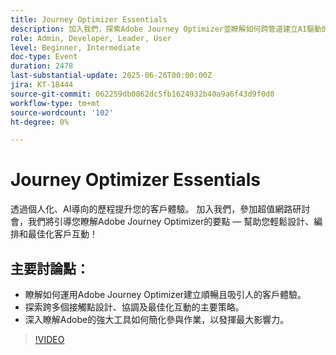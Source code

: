 ```yaml
---
title: Journey Optimizer Essentials
description: 加入我們，探索Adobe Journey Optimizer並瞭解如何跨管道建立AI驅動的個人化客戶歷程，以獲得更聰明、簡化的參與。
role: Admin, Developer, Leader, User
level: Beginner, Intermediate
doc-type: Event
duration: 2478
last-substantial-update: 2025-06-26T00:00:00Z
jira: KT-18444
source-git-commit: 062259db0862dc5fb1624932b40a9a6f43d9f0d0
workflow-type: tm+mt
source-wordcount: '102'
ht-degree: 0%

---
```



# Journey Optimizer Essentials

透過個人化、AI導向的歷程提升您的客戶體驗。 加入我們，參加超值網路研討會，我們將引導您瞭解Adobe Journey Optimizer的要點 — 幫助您輕鬆設計、編排和最佳化客戶互動！

## 主要討論點：

* 瞭解如何運用Adobe Journey Optimizer建立順暢且吸引人的客戶體驗。
* 探索跨多個接觸點設計、協調及最佳化互動的主要策略。
* 深入瞭解Adobe的強大工具如何簡化參與作業，以發揮最大影響力。

>[!VIDEO](https://video.tv.adobe.com/v/3464440/?learn=on&enablevpops)
